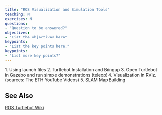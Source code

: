 ```yaml
---
title: "ROS Visualization and Simulation Tools"
teaching: N
exercises: N
questions:
- "Question to be answered?"
objectives:
- "List the objectives here"
keypoints:
- "List the key points here."
keypoints:
- "List more key points?"
---
```


​1.  Using launch files
2.  Turtlebot Installation and Bringup 
3.  Open Turtlebot in Gazebo and run simple demonstrations (teleop) 
4.  Visualization in RViz. (sources: The ETH YouTube Videos)
5.  SLAM Map Building 

## See Also

[ROS Turtlebot Wiki](http://wiki.ros.org/Robots/TurtleBot)
